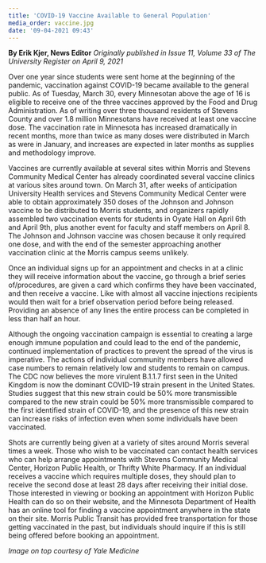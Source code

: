 ```yaml
---
title: 'COVID-19 Vaccine Available to General Population'
media_order: vaccine.jpg
date: '09-04-2021 09:43'
---
```


**By Erik Kjer, News Editor** _Originally published in Issue 11, Volume 33 of The University Register on April 9, 2021_

Over one year since students were sent home at the beginning of the pandemic, vaccination against COVID-19 became available to the general public. As of Tuesday, March 30, every Minnesotan above the age of 16 is eligible to receive one of the three vaccines approved by the Food and Drug Administration. As of writing over three thousand residents of Stevens County and over 1.8 million Minnesotans have received at least one vaccine dose. The vaccination rate in Minnesota has increased dramatically in recent months, more than twice as many doses were distributed in March as were in January, and increases are expected in later months as supplies and methodology improve.

Vaccines are currently available at several sites within Morris and Stevens Community Medical Center has already coordinated several vaccine clinics at various sites around town. On March 31, after weeks of anticipation University Health services and Stevens Community Medical Center were able to obtain approximately 350 doses of the Johnson and Johnson vaccine to be distributed to Morris students, and organizers rapidly assembled two vaccination events for students in Oyate Hall on April 6th and April 9th, plus another event for faculty and staff members on April 8. The Johnson and Johnson vaccine was chosen because it only required one dose, and with the end of the semester approaching another vaccination clinic at the Morris campus seems unlikely.

Once an individual signs up for an appointment and checks in at a clinic they will receive information about the vaccine, go through a brief series of/procedures, are given a card which confirms they have been vaccinated, and then receive a vaccine. Like with almost all vaccine injections recipients would then wait for a brief observation period before being released. Providing an absence of any lines the entire process can be completed in less than half an hour. 

Although the ongoing vaccination campaign is essential to creating a large enough immune population and could lead to the end of the pandemic, continued implementation of practices to prevent the spread of the virus is imperative. The actions of individual community members have allowed case numbers to remain relatively low and students to remain on campus. The CDC now believes the more virulent B.1.1.7 first seen in the United Kingdom is now the dominant COVID-19 strain present in the United States. Studies suggest that this new strain could be 50% more transmissible compared to the new strain could be 50% more transmissible compared to the first identified strain of COVID-19, and the presence of this new strain can increase risks of infection even when some individuals have been vaccinated.

Shots are currently being given at a variety of sites around Morris several times a week. Those who wish to be vaccinated can contact health services who can help arrange appointments with Stevens Community Medical Center, Horizon Public Health, or Thrifty White Pharmacy. If an individual receives a vaccine which requires 
multiple doses, they should plan to receive the second dose at least 28 days after receiving their initial dose. Those interested in viewing or booking an appointment with Horizon Public Health can do so on their website, and the Minnesota Department of Health has an online tool for finding a vaccine appointment anywhere in the state on their site. Morris Public Transit has provided free transportation for those getting vaccinated in the past, but individuals should inquire if this is still being offered before booking an appointment.

_Image on top courtesy of Yale Medicine_